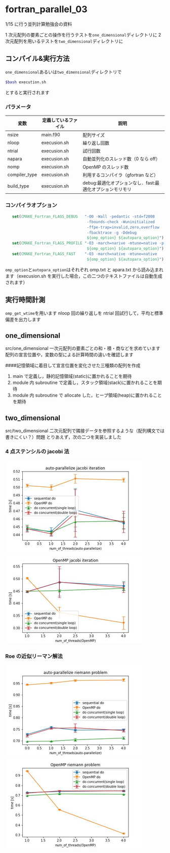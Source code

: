 # fortran_parallel_03

1/15 に行う並列計算勉強会の資料

1 次元配列の要素ごとの操作を行うテストを`one_dimensional`ディレクトリに
2 次元配列を用いるテストを`two_dimensional`ディレクトリに

## コンパイル&実行方法

`one_dimensional`あるいは`two_dimensional`ディレクトリで

```bash
$bash execution.sh
```

とすると実行されます

### パラメータ

| 変数          | 定義しているファイル | 説明                                                      |
| ------------- | -------------------- | --------------------------------------------------------- |
| nsize         | main.f90             | 配列サイズ                                                |
| nloop         | execusion.sh         | 繰り返し回数                                              |
| ntrial        | execusion.sh         | 試行回数                                                  |
| napara        | execusion.sh         | 自動並列化のスレッド数（0 なら off）                      |
| nomp          | execusion.sh         | OpenMP のスレッド数                                       |
| compiler_type | execusion.sh         | 利用するコンパイラ（gfortran など）                       |
| build_type    | execusion.sh         | debug:最適化オプションなし．fast:最適化オプションモリモリ |

### コンパイラオプション

```cmake
   set(CMAKE_Fortran_FLAGS_DEBUG   "-O0 -Wall -pedantic -std=f2008
                                    -fbounds-check -Wuninitialized
                                    -ffpe-trap=invalid,zero,overflow
                                    -fbacktrace -g -Ddebug
                                    ${omp_option} ${autopara_option}")
   set(CMAKE_Fortran_FLAGS_PROFILE "-O3 -march=narive -mtune=native -p
                                    ${omp_option} ${autopara_option}")
   set(CMAKE_Fortran_FLAGS_FAST    "-O3 -march=native -mtune=native
                                    ${omp_option} ${autopara_option}")
```

`omp_option`と`autopara_option`はそれぞれ omp.txt と apara.txt から読み込まれます（execusion.sh を実行した場合，この二つのテキストファイルは自動生成されます）

## 実行時間計測

`omp_get_wtime`を用います
nloop 回の繰り返しを ntrial 回試行して，平均と標準偏差を出力します

## one_dimensional

src/one_dimensional
一次元配列の要素ごとの和・積・商などを求めています
配列の宣言位置や，変数の型による計算時間の違いを確認します

####記憶領域に着目して宣言位置を変化させた三種類の配列を作成

1. main で定義し，静的記憶領域(static)に置かれることを期待
2. module 内 subroutine で定義し，スタック領域(stack)に置かれることを期待
3. module 内 subroutine で allocate した，ヒープ領域(heap)に置かれることを期待

## two_dimensional

src/two_dimensional
二次元配列で隣接データを参照するような（配列構文では書きにくい？）問題
とりあえず，次の二つを実装しました

### 4 点ステンシルの jacobi 法

![fig1](./figs/auto-parallelize_jacobi_iteration.jpg)
![fig2](./figs/OpenMP_jacobi_iteration.jpg)

### Roe の近似リーマン解法

![fig3](./figs/auto-parallelize_riemann_problem.jpg)
![fig4](./figs/OpenMP_riemann_problem.jpg)
